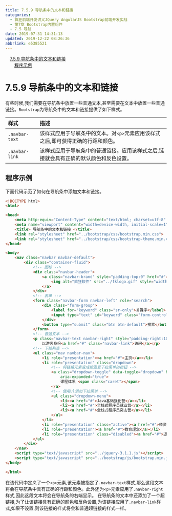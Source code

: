 ```yaml
---
title: 7.5.9 导航条中的文本和链接
categories: 
  - 疯狂前端开发讲义JQuery AngularJS Bootstrap前端开发实战
  - 第7章 Bootstrap内置组件
  - 7.5 导航
date: 2019-07-31 14:31:13
updated: 2019-12-22 08:26:36
abbrlink: e5385521
---
```

<div id='my_toc'><a href="/JavaReadingNotes/e5385521/#7-5-9-导航条中的文本和链接" class="header_1">7.5.9 导航条中的文本和链接</a><br><a href="/JavaReadingNotes/e5385521/#程序示例" class="header_2">程序示例</a><br></div>
<style>.header_1{margin-left: 1em;}.header_2{margin-left: 2em;}.header_3{margin-left: 3em;}.header_4{margin-left: 4em;}.header_5{margin-left: 5em;}.header_6{margin-left: 6em;}</style>
<!--more-->
<script>if (navigator.platform.search('arm')==-1){document.getElementById('my_toc').style.display = 'none';}var e,p = document.getElementsByTagName('p');while (p.length>0) {e = p[0];e.parentElement.removeChild(e);}</script>

<!--end-->
<!--SSTStart-->
# 7.5.9 导航条中的文本和链接 #
有些时候,我们需要在导航条中放置一些普通文本,甚至需要在文本中放置一些普通链接。`Bootstrap`为导航条中的文本和链接提供了如下样式。

|样式|描述|
|:---|:---|
|`.navbar-text`|该样式应用于导航条中的文本。对`<p>`元素应用该样式之后,即可获得正确的行距和颜色。|
|`.navbar-link`|该样式应用于导航条中的普通链接。应用该样式之后,链接就会具有正确的默认颜色和反色设置。|

## 程序示例 ##
下面代码示范了如何在导航条中添加文本和链接。
```html
<!DOCTYPE html>
<html>

<head>
    <meta http-equiv="Content-Type" content="text/html; charset=utf-8" />
    <meta name="viewport" content="width=device-width, initial-scale=1">
    <title> 导航条中的文本和链接 </title>
    <link rel="stylesheet" href="../bootstrap/css/bootstrap.min.css">
    <link rel="stylesheet" href="../bootstrap/css/bootstrap-theme.min.css">
</head>

<body>
    <nav class="navbar navbar-default">
        <div class="container-fluid">
            <!-- 图标 -->
            <div class="navbar-header">
                <a class="navbar-brand" style="padding-top:0" href="#">
                    <img alt="疯狂软件" src="../fklogo.gif" style="width:52px;height:52px">
                </a>
            </div>
            <!-- 表单 -->
            <form class="navbar-form navbar-left" role="search">
                <div class="form-group">
                    <label for="keyword" class="sr-only">关键字</label>
                    <input type="text" id="keyword" class="form-control" placeholder="输入关键字">
                </div>
                <button type="submit" class="btn btn-default">搜索</button>
            </form>
            <!-- 普通文本 -->
            <p class="navbar-text navbar-right" style="padding-right:10px">
                以游客身份<a href="#" class="navbar-link">访问</a></p>
            <!-- 下拉列表 -->
            <ul class="nav navbar-nav">
                <li role="presentation"><a href="#">主页</a></li>
                <li role="presentation" class="dropdown">
                    <!-- 将链接元素变成能激发下拉菜单的按钮 -->
                    <a class="dropdown-toggle" data-toggle="dropdown" href="#" role="button" aria-haspopup="true"
                        aria-expanded="true">
                        课程体系 <span class="caret"></span>
                    </a>
                    <!-- 使用ul添加下拉菜单 -->
                    <ul class="dropdown-menu">
                        <li><a href="#">Java基础强化营</a></li>
                        <li><a href="#">全栈式程序员就业营</a></li>
                        <li><a href="#">全栈式程序员突击营</a></li>
                    </ul>
                </li>
                <li role="presentation" class="active"><a href="#">师资介绍</a></li>
                <li role="presentation"><a href="#">教育理念</a></li>
                <li role="presentation" class="disabled"><a href="#">退出系统</a></li>
            </ul>
        </div>
    </nav>
    <script type="text/javascript" src="../jquery-3.1.1.js"></script>
    <script type="text/javascript" src="../bootstrap/js/bootstrap.min.js"></script>
</body>

</html>
```
在该代码中定义了一个`<p>`元素,该元素被指定了`.navbar-text`样式,那么这段文本将会在导航条中具有正确的行距和颜色。此外还为`<p>`元素应用了`.navbar-right`样式,因此这段文本将会在导航条的右端显示。
在导航条的文本中还添加了一个超链接,为了让该链接具有正确的颜色和反色设置,为该链接应用了`.navbar-link`样式,如果不设置,则该链接的样式将会和普通超链接的样式一样。
<!--SSTStop-->

